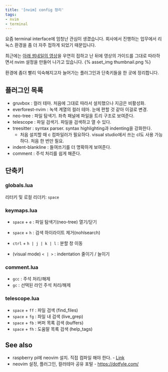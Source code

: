 ```yaml
---
title: '[nvim] config 정리'
tags:
- nvim
- terminal
---
```


요즘 terminal interface에 엄청난 관심이 생겼습니다. 
회사에서 진행하는 업무에서 리눅스 환경을 좀 더 자주 접하게 되었기 때문입니다. 

최근에는 [아래 썸네일의 영상](https://youtu.be/u6S71cpMfw8?si=VEnZWmiz_3HJ60BO)을 우연히 접하고 난 뒤에 영상의 가이드를 그대로 따라하면서 nvim 설정을 만들어 나가고 있습니다. 
{% asset_img thumbnail.png %}

환경에 좀더 빨리 익숙해지고자 늘어가는 플러그인과 단축키들을 한 곳에 정리합니다.

<!--more-->

## 플러그인 목록

* gruvbox : 컬러 테마. 처음에 그대로 따라서 설치했으나 지금은 비활성화.
* everforest-nvim : 녹색 계열의 컬러 테마. 눈에 편할 것 같아 이걸로 변경.
* neo-tree : 파일 탐색기. 좌측 패널에 파일을 트리 구조로 보여준다.
* telescope : 파일 검색기. 파일을 검색하고 열 수 있다.
* treesitter : syntax parser. syntax highlighting과 indenting을 강화한다.
  - 처음 설치할 때 c 컴파일러가 필요하다. visual studio에서 쓰는 cl도 사용 가능하다. 처음 한 번만 필요. 
* indent-blankline : 들여쓰기를 더 명확하게 보여준다.
* comment : 주석 처리를 쉽게 해준다.


## 단축키

### globals.lua

리터키 및 로컬 리더키: `space`

### keymaps.lua

* `space` + `e` : 파일 탐색기(neo-tree) 열기/닫기
* `space` + `h` : 검색 하이라이트 제거(nohlsearch)

* `ctrl` + `h | j | k | l` : 분할 창 이동

* (visual mode) `< | >` : indentation 줄이기 / 늘이기

### comment.lua

* `gcc` : 주석 처리/해제
* `gc` : 선택된 라인 주석 처리/해제

### telescope.lua

* `space` + `ff` : 파일 검색 (find_files)
* `space` + `fg` : 파일 내 검색 (live_grep)
* `space` + `fb` : 버퍼 목록 검색 (buffers)
* `space` + `fh` : 도움말 목록 검색 (help_tags)

## See also

* raspberry pi에 neovim 설치. 직접 컴파일 해야 한다. - [Link](https://luther.io/articles/how-to-install-neovim-on-raspberry-pi/)
* neovim 설정, 플러그인, 컬러테마 공유 포털 - https://dotfyle.com/